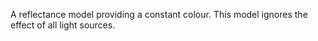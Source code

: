 A reflectance model providing a constant colour. This model ignores the effect of all light sources.